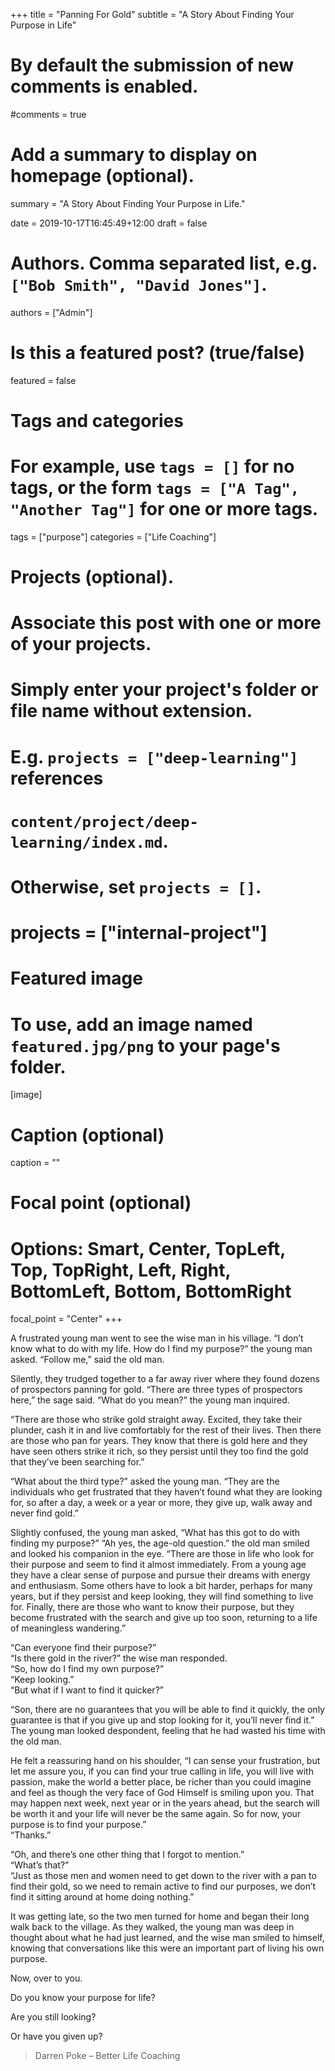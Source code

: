 +++
title = "Panning For Gold"
subtitle = "A Story About Finding Your Purpose in Life"

# By default the submission of new comments is enabled.
#comments = true

# Add a summary to display on homepage (optional).
summary = "A Story About Finding Your Purpose in Life."

date = 2019-10-17T16:45:49+12:00
draft = false

# Authors. Comma separated list, e.g. `["Bob Smith", "David Jones"]`.
authors = ["Admin"]

# Is this a featured post? (true/false)
featured = false

# Tags and categories
# For example, use `tags = []` for no tags, or the form `tags = ["A Tag", "Another Tag"]` for one or more tags.
tags = ["purpose"]
categories = ["Life Coaching"]

# Projects (optional).
#   Associate this post with one or more of your projects.
#   Simply enter your project's folder or file name without extension.
#   E.g. `projects = ["deep-learning"]` references 
#   `content/project/deep-learning/index.md`.
#   Otherwise, set `projects = []`.
# projects = ["internal-project"]

# Featured image
# To use, add an image named `featured.jpg/png` to your page's folder. 
[image]
  # Caption (optional)
  caption = ""

  # Focal point (optional)
  # Options: Smart, Center, TopLeft, Top, TopRight, Left, Right, BottomLeft, Bottom, BottomRight
  focal_point = "Center"
+++




A frustrated young man went to see the wise man in his village. “I don’t know what to do with my life. How do I find my purpose?” the young man asked. “Follow me,” said the old man.

Silently, they trudged together to a far away river where they found dozens of prospectors panning for gold. “There are three types of prospectors here,” the sage said. “What do you mean?” the young man inquired.

“There are those who strike gold straight away. Excited, they take their plunder, cash it in and live comfortably for the rest of their lives. Then there are those who pan for years. They know that there is gold here and they have seen others strike it rich, so they persist until they too find the gold that they’ve been searching for.”

“What about the third type?” asked the young man. “They are the individuals who get frustrated that they haven’t found what they are looking for, so after a day, a week or a year or more, they give up, walk away and never find gold.”

Slightly confused, the young man asked, “What has this got to do with finding my purpose?” “Ah yes, the age-old question.” the old man smiled and looked his companion in the eye. “There are those in life who look for their purpose and seem to find it almost immediately. From a young age they have a clear sense of purpose and pursue their dreams with energy and enthusiasm. Some others have to look a bit harder, perhaps for many years, but if they persist and keep looking, they will find something to live for.  Finally, there are those who want to know their purpose, but they become frustrated with the search and give up too soon, returning to a life of meaningless wandering.”

“Can everyone find their purpose?”  
“Is there gold in the river?”  the wise man responded.  
“So, how do I find my own purpose?”  
“Keep looking.”  
“But what if I want to find it quicker?”

“Son, there are no guarantees that you will be able to find it quickly, the only guarantee is that if you give up and stop looking for it, you’ll never find it.” The young man looked despondent, feeling that he had wasted his time with the old man.

He felt a reassuring hand on his shoulder, “I can sense your frustration, but let me assure you, if you can find your true calling in life, you will live with passion, make the world a better place, be richer than you could imagine and feel as though the very face of God Himself is smiling upon you.  That may happen next week, next year or in the years ahead, but the search will be worth it and your life will never be the same again. So for now, your purpose is to find your purpose.”  
“Thanks.”

“Oh, and there’s one other thing that I forgot to mention.”  
“What’s that?”  
“Just as those men and women need to get down to the river with a pan to find their gold, so we need to remain active to find our purposes, we don’t find it sitting around at home doing nothing.”

It was getting late, so the two men turned for home and began their long walk back to the village. As they walked, the young man was deep in thought about what he had just learned, and the wise man smiled to himself, knowing that conversations like this were an important part of living his own purpose.

Now, over to you.

Do you know your purpose for life?

Are you still looking?

Or have you given up?

> Darren Poke – Better Life Coaching 







